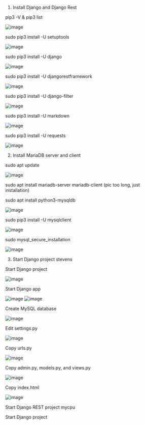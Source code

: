 1) Install Django and Django Rest

pip3 -V & pip3 list

![image](https://user-images.githubusercontent.com/70520853/158082624-b28c991d-09d0-4fe7-87d0-af5d8ef7ba07.png)



sudo pip3 install -U setuptools

![image](https://user-images.githubusercontent.com/70520853/158082692-25b65b84-70ce-4deb-948c-8126beba37df.png)



sudo pip3 install -U django

![image](https://user-images.githubusercontent.com/70520853/158082748-8d03a9c6-8e9d-4011-b3ef-46396b1138eb.png)



sudo pip3 install -U djangorestframework

![image](https://user-images.githubusercontent.com/70520853/158082788-46d3b282-498d-4252-8b4e-95fa09f8e0f5.png)



sudo pip3 install -U django-filter

![image](https://user-images.githubusercontent.com/70520853/158082863-9dc572ce-d08b-47ed-b615-722b3cd31066.png)



sudo pip3 install -U markdown

![image](https://user-images.githubusercontent.com/70520853/158082911-30231d64-e7d5-4921-9d71-959e46b1cee2.png)



sudo pip3 install -U requests

![image](https://user-images.githubusercontent.com/70520853/158082970-2a1c2ba6-374a-49a5-bb71-f2ecf7c2d377.png)




2) Install MariaDB server and client

sudo apt update

![image](https://user-images.githubusercontent.com/70520853/158083022-721c2c53-c7de-4be0-98a6-35cd2caa6a8c.png)



sudo apt install mariadb-server mariadb-client
(pic too long, just installation)

sudo apt install python3-mysqldb

![image](https://user-images.githubusercontent.com/70520853/158083301-fc926144-8317-46ec-b27c-d919284d0abc.png)



sudo pip3 install -U mysqlclient

![image](https://user-images.githubusercontent.com/70520853/158083317-1fa001ed-c191-466a-a977-3996e06ccf91.png)



sudo mysql_secure_installation

![image](https://user-images.githubusercontent.com/70520853/158083359-5dc66242-cbb1-4bce-bbae-b19800d35076.png)



3) Start Django project stevens

Start Django project

![image](https://user-images.githubusercontent.com/70520853/158083429-e6718a90-36e9-4aca-9a24-2de33198e051.png)



Start Django app

![image](https://user-images.githubusercontent.com/70520853/158083542-5f9d5173-f5dc-4c84-8938-6277cfd547d0.png)
![image](https://user-images.githubusercontent.com/70520853/158083552-ee374d0f-3038-4b74-b57e-b3615d8ea1c7.png)



Create MySQL database

![image](https://user-images.githubusercontent.com/70520853/158083709-30580d33-6cf1-46dd-a28a-39c2f89fa316.png)



Edit settings.py

![image](https://user-images.githubusercontent.com/70520853/158083895-9734b535-0f34-41f4-9830-ae011e3f260f.png)



Copy urls.py

![image](https://user-images.githubusercontent.com/70520853/158083956-0a683ebc-e346-4088-8b97-a4aa612c51ef.png)



Copy admin.py, models.py, and views.py

![image](https://user-images.githubusercontent.com/70520853/158084001-92e054d4-35b7-46c4-878b-b9ce8ba847b5.png)



Copy index.html

![image](https://user-images.githubusercontent.com/70520853/158084123-a0485d33-5905-42b3-ac3d-7cca67c4793f.png)



Start Django REST project mycpu

Start Django project






